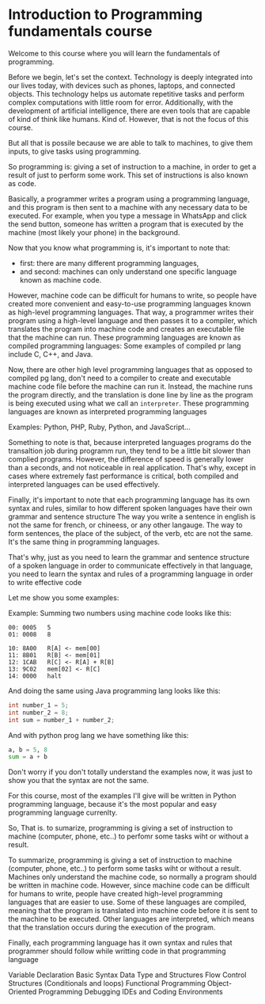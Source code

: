 # Introduction to Programming fundamentals course
Welcome to this course where you will learn the fundamentals of programming.

Before we begin, let's set the context. Technology is deeply integrated into our lives today, 
with devices such as phones, laptops, and connected objects. This technology helps us automate
repetitive tasks and perform complex computations with little room for error. Additionally, 
with the development of artificial intelligence, there are even tools that are capable of kind of think
like humans. Kind of. However, that is not the focus of this course.

But all that is possile because we are able to talk to machines, to give them inputs, to give tasks
using programming.

So programming is: giving a set of instruction to a machine, in order to get a result of just to perform some work.
This set of instructions is also known as code.

Basically, a programmer writes a program using a programming language, and this program is then sent to a machine
with any necessary data to be executed. For example, when you type a message in WhatsApp and click the send button,
someone has written a program that is executed by the machine (most likely your phone) in the background.

Now that you know what programming is, it's important to note that:
- first: there are many different programming languages,
- and second: machines can only understand one specific language known as machine code.

However, machine code can be difficult for humans to write, so people have created more convenient and easy-to-use
programming languages known as high-level programming languages. That way, a programmer writes their program using a high-level
language and then passes it to a compiler, which translates the program into machine code and creates an executable
file that the machine can run. These programming languages are known as compiled programming languages:
Some examples of compiled pr lang include C, C++, and Java.


Now, there are other high level programming languages that as opposed to compiled pg lang, don't need to a compiler to 
create and executable machine code file before the machine can run it. Instead, the machine runs the program directly,
and the translation is done line by line as the program is being executed using what we call an `interpreter`.
These programming languages are known as interpreted programming languages

Examples: Python, PHP, Ruby, Python, and JavaScript...


Something to note is that, because interpreted languages programs do the transaltion job during programm run,
they tend to be a little bit slower than complied programs. However, the difference of speed is generally lower than a seconds,
and not noticeable in real application.
That's why, except in cases where extremely fast performance is critical, both compiled and interpreted languages can be used effectively.


Finally, it's important to note that each programming language has its own syntax and rules,
similar to how different spoken languages have their own grammar and sentence structure
The way you write a sentence in english is not the same for french, or chineess, or any other langauge.
The way to form sentences, the place of the subject, of the verb, etc are not the same.
It's the same thing in programming languages.

That's why, just as you need to learn the grammar and sentence structure of a spoken language in order to communicate effectively in that language,
you need to learn the syntax and rules of a programming language in order to write effective code

Let me show you some examples:

Example: Summing two numbers using machine code looks like this:
```
00: 0005   5
01: 0008   8

10: 8A00   R[A] <- mem[00]
11: 8B01   R[B] <- mem[01]
12: 1CAB   R[C] <- R[A] + R[B]
13: 9C02   mem[02] <- R[C]
14: 0000   halt
```

And doing the same using Java programming lang looks like this:

```java
int number_1 = 5;   
int number_2 = 8;  
int sum = number_1 + number_2;  
```

And with python prog lang we have something like this:
```python
a, b = 5, 8
sum = a + b
```

Don't worry if you don't totally understand the examples now, it was just to show you that the syntax are not the same.


For this course, most of the examples I'll give will be written in Python programming language, because it's the most popular and
easy programming language currenlty.



So, That is. to sumarize, programming is giving a set of instruction to machine (computer, phone, etc..) to perfomr some tasks wiht or without a result.


To summarize, programming is giving a set of instruction to machine (computer, phone, etc..) to perform some tasks wiht or without a result.
Machines only understand the machine code, so normally a program should be written in machine code.
However, since machine code can be difficult for humans to write, people have created high-level programming languages that are easier to use. Some of these languages are compiled, meaning that the program is translated into machine code before it is sent to the machine to be executed. Other languages are interpreted, which means that the translation occurs during the execution of the program.

Finally, each programming language has it own syntax and rules that programmer should follow while writting code in that programming language



Variable Declaration
Basic Syntax
Data Type and Structures
Flow Control Structures (Conditionals and loops)
Functional Programming
Object-Oriented Programming
Debugging
IDEs and Coding Environments

